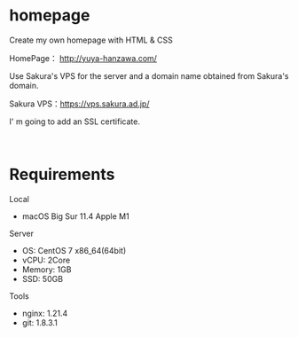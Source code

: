 # homepage 

Create my own homepage with HTML & CSS  

HomePage： http://yuya-hanzawa.com/

Use Sakura's VPS for the server and a domain name obtained from Sakura's domain.

Sakura VPS：https://vps.sakura.ad.jp/ 

I' m going to add an SSL certificate.

</br>

# Requirements
Local
- macOS Big Sur 11.4 Apple M1

Server  
- OS: CentOS 7 x86_64(64bit)  
- vCPU: 2Core  
- Memory: 1GB  
- SSD: 50GB  

Tools
- nginx: 1.21.4
- git: 1.8.3.1
